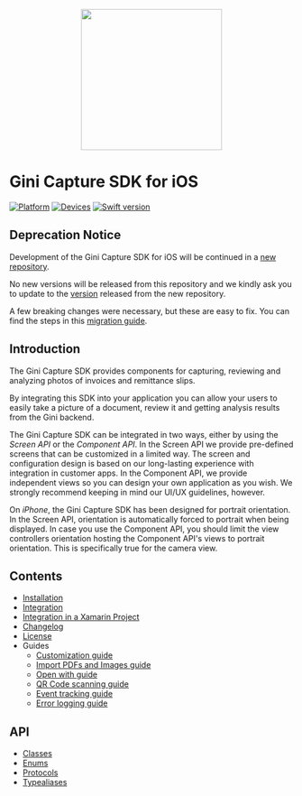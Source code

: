<p align="center">
<img src="img/logo.png" width="250">
</p>

# Gini Capture SDK for iOS

[![Platform](https://img.shields.io/badge/platform-iOS-lightgrey.svg)]()
[![Devices](https://img.shields.io/badge/devices-iPhone%20%7C%20iPad-blue.svg)]()
[![Swift version](https://img.shields.io/badge/swift-5.0-orange.svg)]()

**Deprecation Notice**
 ----------------------

 Development of the Gini Capture SDK for iOS will be continued in a 
 [new repository](https://github.com/gini/capture-sdk-ios).

 No new versions will be released from this repository and we kindly ask you to update to the 
 [version](https://github.com/gini/capture-sdk-ios) released from the new repository.

 A few breaking changes were necessary, but these are easy to fix. You can find the steps in this 
 [migration guide](https://developer.gini.net/gini-mobile-ios/GiniCaptureSDK/customization-guide.html).

 ## Introduction

The Gini Capture SDK provides components for capturing, reviewing and analyzing photos of invoices and remittance slips.

By integrating this SDK into your application you can allow your users to easily take a picture of a document, review it and getting analysis results from the Gini backend.

The Gini Capture SDK can be integrated in two ways, either by using the *Screen API* or the *Component API*. In the Screen API we provide pre-defined screens that can be customized in a limited way. The screen and configuration design is based on our long-lasting experience with integration in customer apps. In the Component API, we provide independent views so you can design your own application as you wish. We strongly recommend keeping in mind our UI/UX guidelines, however.

On *iPhone*, the Gini Capture SDK has been designed for portrait orientation. In the Screen API, orientation is automatically forced to portrait when being displayed. In case you use the Component API, you should limit the view controllers orientation hosting the Component API's views to portrait orientation. This is specifically true for the camera view.

## Contents

* [Installation](installation.html)
* [Integration](integration.html)
* [Integration in a Xamarin Project](integration-in-a-xamarin-project.html)
* [Changelog](changelog.html)
* [License](license.html)
* Guides
  - [Customization guide](customization-guide.html)
  - [Import PDFs and Images guide](import-pdfs-and-images-guide.html)
  - [Open with guide](open-with-guide.html)
  - [QR Code scanning guide](qr-code-scanning-guide.html)
  - [Event tracking guide](event-tracking-guide.html)
  - [Error logging guide](error-logging-guide.html)

## API

* [Classes](Classes.html)
* [Enums](Enums.html)
* [Protocols](Protocols.html)
* [Typealiases](Typealiases.html)
